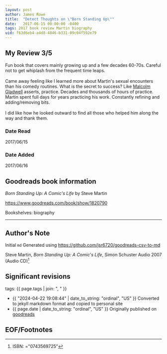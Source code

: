 ```yaml
---
layout: post
author: James Rowe
title:  "Detect Thoughts on \"Born Standing Up\""
date:   2017-06-15 00:00:00 -0400
tags: 2017 book review Martin biography
uid: f63d6eb4-a4d8-4846-b331-09c04f592e79
---
```


<!-- highly dependent on how you personally use jekyll templates, and how you want this to show up -->
<!-- escape any jekyll keys with double brackets -->

## My Review 3/5

Fun book that covers mainly growing up and a few decades 60-70s. Careful not to get whiplash from the frequent time leaps.<br/><br/>Came away feeling like I learned more about Martin's sexual encounters than his comedy routines. What is the secret to success? Like [Malcolm Gladwell](https://www.goodreads.com/author/show/1439) asserts, practice. Decades and thousands of hours of practice. Martin spent full days for years practicing his work. Constantly refining and adding/removing bits.<br/><br/>I did like how he looked outward to find all those who helped him along the way and thank them.

### Date Read
2017/06/15

### Date Added
2017/06/16

## Goodreads book information

*Born Standing Up: A Comic's Life* by Steve Martin

https://www.goodreads.com/book/show/1820790

Bookshelves: biography

---

## Author's Note

Initial `md` Generated using https://github.com/jsr6720/goodreads-csv-to-md

Steve Martin, *Born Standing Up: A Comic's Life*,  Simon  Schuster Audio 2007 (Audio CD)[^1]

## Significant revisions

tags: {{ page.tags | join: ", " }} <!-- todo move this somewhere -->

- {{ "2024-04-22 19:08:44" | date_to_string: "ordinal", "US" }} Converted to jekyll markdown format and copied to personal site
- {{ page.date | date_to_string: "ordinal", "US" }} Originally published on [goodreads](https://www.goodreads.com)

## EOF/Footnotes

[^1]: ISBN: ="0743569725"